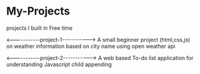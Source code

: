 # My-Projects
projects I built in Free time

<-----------project-1----------->
A small beginner project (html,css,js) on weather information based on city name using open weather api

<-----------project-2----------->
A web based To-do list application for understanding Javascript child appending

